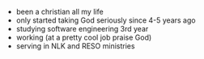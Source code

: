 - been a christian all my life
- only started taking God seriously since 4-5 years ago
- studying software engineering 3rd year
- working (at a pretty cool job praise God)
- serving in NLK and RESO ministries